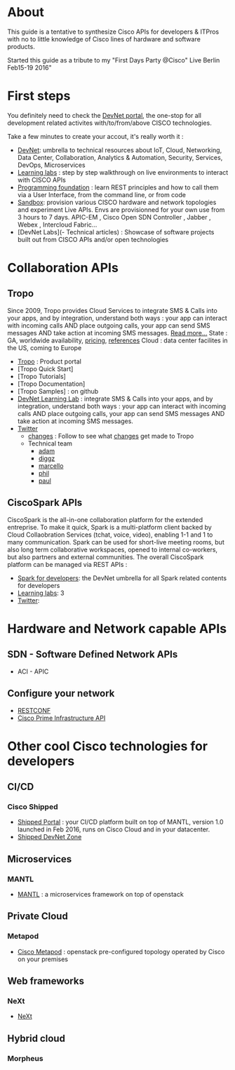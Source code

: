 # About

This guide is a tentative to synthesize Cisco APIs for developers & ITPros with no to little knowledge of Cisco lines of hardware and software products.
 
Started this guide as a tribute to my "First Days Party @Cisco" Live Berlin Feb15-19 2016"


# First steps

You definitely need to check the [DevNet portal](https://developer.cisco.com/site/devnet/home/index.gsp), the one-stop for all development related activites with/to/from/above CISCO technologies.

Take a few minutes to create your accout, it's really worth it :
- [DevNet](https://developer.cisco.com/site/devnet/home/index.gsp): umbrella to technical resources about IoT, Cloud, Networking, Data Center, Collaboration, Analytics & Automation, Security, Services, DevOps, Microservices
- [Learning labs](https://learninglabs.cisco.com/springboards) : step by step walkthrough on live environments to interact with CISCO APIs
- [Programming foundation](https://learninglabs.cisco.com/modules/programming-found) : learn REST principles and how to call them via a User Interface, from the command line, or from code
- [Sandbox](https://developer.cisco.com/site/devnet/sandbox/): provision various CISCO hardware and network topologies and experiment Live APIs. Envs are provisionned for your own use from 3 hours to 7 days. APIC-EM , Cisco Open SDN Controller , Jabber , Webex , Intercloud Fabric... 
- [DevNet Labs](- Technical articles) : Showcase of software projects built out from CISCO APIs and/or open technologies

# Collaboration APIs

## Tropo 
 
Since 2009, Tropo provides Cloud Services to integrate SMS & Calls into your apps, and by integration, understand both ways : your app can interact with incoming calls AND place outgoing calls, your app can send SMS messages AND take action at incoming SMS messages. [Read more...](https://medium.com/@ObjectIsAdvantag/cisco-tropo-is-coming-to-europe-in-spring-2016-add-sms-phone-calls-to-your-app-starting-today-b649a30a01e1)
State : GA, worldwide availability, [pricing](), [references]()
Cloud : data center facilites in the US, coming to Europe

- [Tropo](https://developer.cisco.com/site/spark/) : Product portal
- [Tropo Quick Start]
- [Tropo Tutorials]
- [Tropo Documentation]
- [Tropo Samples] : on github
- [DevNet Learning Lab](https://learninglabs.cisco.com/lab/tropo-intro/step/1) : integrate SMS & Calls into your apps, and by integration, understand both ways : your app can interact with incoming calls AND place outgoing calls, your app can send SMS messages AND take action at incoming SMS messages. 
- [Twitter](https://twitter.com/Tropo)
   - [changes](https://twitter.com/tropochanges) : Follow to see what [changes](changes.tropo.com) get made to Tropo
   - Technical team
      - [adam](https://twitter.com/akalsey)
      - [diggz](https://twitter.com/JohnnyDiggz)
      - [marcello](https://twitter.com/marchfederico)
      - [phil](https://twitter.com/PBellanti)
      - [paul](https://twitter.com/paultodwyer)

## CiscoSpark APIs

CiscoSpark is the all-in-one collaboration platform for the extended entreprise. 
To make it quick, Spark is a multi-platform client backed by Cloud Collaobration Services (tchat, voice, video), enabling 1-1 and 1 to many communication. 
Spark can be used for short-live  meeting rooms, but also long term collaborative workspaces, opened to internal co-workers, but also partners and external communities.
The overall CiscoSpark platform can be managed via REST APIs : 

- [Spark for developers](https://developer.cisco.com/site/spark/): the DevNet umbrella for all Spark related contents for developers
- [Learning labs](): 3 
- [Twitter](): 


# Hardware and Network capable APIs

## SDN - Software Defined Network APIs

- ACI - APIC

## Configure your network 
 
- [RESTCONF](http://sdntutorials.com/what-is-restconf)
- [Cisco Prime Infrastructure API](https://developer.cisco.com/site/prime-infrastructure/documents/api-reference/api-reference/)



# Other cool Cisco technologies for developers

## CI/CD

### Cisco Shipped

- [Shipped Portal](https://ciscoshipped.io/) : your CI/CD platform built on top of MANTL, version 1.0 launched in Feb 2016, runs on Cisco Cloud and in your datacenter.
- [Shipped DevNet Zone](https://developer.cisco.com/site/shipped/) 
  
## Microservices

### MANTL

- [MANTL](https://mantl.io/) : a microservices framework on top of openstack

## Private Cloud

### Metapod   

- [Cisco Metapod](https://developer.cisco.com/site/Metapod/) : openstack pre-configured topology operated by Cisco on your premises 

## Web frameworks

### NeXt

- [NeXt](https://developer.cisco.com/site/neXt/)

## Hybrid cloud

### Morpheus




